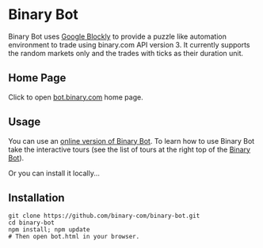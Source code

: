 # Binary Bot
Binary Bot uses [Google Blockly](https://developers.google.com/blockly) to provide a puzzle like automation environment to trade using binary.com API version 3. It currently supports the random markets only and the trades with ticks as their duration unit. 
## Home Page
Click to open [bot.binary.com](https://bot.binary.com/) home page.
## Usage
You can use an [online version of Binary Bot](https://bot.binary.com/bot.html). To learn how to use Binary Bot take the interactive tours (see the list of tours at the right top of the [Binary Bot](https://bot.binary.com/bot.html)).

Or you can install it locally...
## Installation
    git clone https://github.com/binary-com/binary-bot.git
    cd binary-bot
    npm install; npm update
    # Then open bot.html in your browser.